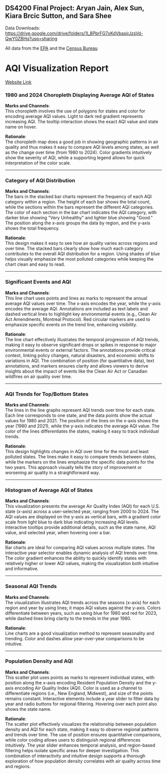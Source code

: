 ## DS4200 Final Project: Aryan Jain, Alex Sun, Kiara Brcic Sutton, and Sara Shee

Data Downloads: https://drive.google.com/drive/folders/1I_8PbrFG7xKdVbasirJzsVd-QwY0ZBHq?usp=sharing

All data from the [EPA](https://aqs.epa.gov/aqsweb/airdata/download_files.html#AQI) and the [Census Bureau](https://www.census.gov/data/tables/time-series/dec/density-data-text.html)

# AQI Visualization Report

[Website Link](https://aryanjain-21.github.io/aqi_visualization_project/)

### 1980 and 2024 Choropleth Displaying Average AQI of States

**Marks and Channels**:  
This choropleth involves the use of polygons for states and color for encoding average AQI values. Light to dark red gradient represents increasing AQI. The tooltip interaction shows the exact AQI value and state name on hover.

**Rationale**:  
The choropleth map does a good job in showing geographic patterns in air quality and thus makes it easy to compare AQI levels among states, as well as the change over time (from 1980 to 2024). Color gradients intuitively show the severity of AQI, while a supporting legend allows for quick interpretation of the color scale.

---

### Category of AQI Distribution

**Marks and Channels**:  
The bars in the stacked bar charts represent the frequency of each AQI category within a region. The height of each bar shows the total count, while the sections within the bars represent the different AQI categories. The color of each section in the bar chart indicates the AQI category, with darker blue showing "Very Unhealthy" and lighter blue showing "Good." The position along the x-axis groups the data by region, and the y-axis shows the total frequency.

**Rationale**:  
This design makes it easy to see how air quality varies across regions and over time. The stacked bars clearly show how much each category contributes to the overall AQI distribution for a region. Using shades of blue helps visually emphasize the most polluted categories while keeping the chart clean and easy to read.

---

### Significant Events and AQI

**Marks and Channels**:  
This line chart uses points and lines as marks to represent the annual average AQI values over time. The x-axis encodes the year, while the y-axis encodes the average AQI. Annotations are included as text labels and dashed vertical lines to highlight key environmental events (e.g., Clean Air Act Amendments, Montreal Protocol). Red circular markers are used to emphasize specific events on the trend line, enhancing visibility.

**Rationale**:  
The line chart effectively illustrates the temporal progression of AQI trends, making it easy to observe significant drops or spikes in response to major environmental events or external factors. The annotations provide critical context, linking policy changes, natural disasters, and economic shifts to variations in AQI. The combination of position (for quantitative data), text annotations, and markers ensures clarity and allows viewers to derive insights about the impact of events like the Clean Air Act or Canadian wildfires on air quality over time.

---

### AQI Trends for Top/Bottom States

**Marks and Channels**:  
The lines in the line graphs represent AQI trends over time for each state. Each line corresponds to one state, and the data points show the actual values for 1980 and 2021. The position of the lines on the x-axis shows the year (1980 and 2021), while the y-axis indicates the average AQI value. The color of the lines differentiates the states, making it easy to track individual trends.

**Rationale**:  
This design highlights changes in AQI over time for the most and least polluted states. The lines make it easy to compare trends between states, while the markers on the lines emphasize the specific data points for the two years. This approach visually tells the story of improvement or worsening air quality in a straightforward way.

---

### Histogram of Average AQI of States

**Marks and Channels**:  
This visualization presents the average Air Quality Index (AQI) for each U.S. state (x-axis) across a user-selected year, ranging from 2000 to 2024. The AQI values are displayed on the y-axis as vertical bars, with a gradient color scale from light blue to dark blue indicating increasing AQI levels. Interactive tooltips provide additional details, such as the state name, AQI value, and selected year, when hovering over a bar.

**Rationale**:  
Bar charts are ideal for comparing AQI values across multiple states. The interactive year selector enables dynamic analysis of AQI trends over time. The color gradient enhances the ability to quickly identify states with relatively higher or lower AQI values, making the visualization both intuitive and informative.

---

### Seasonal AQI Trends

**Marks and Channels**:  
The visualization illustrates AQI trends across the seasons (x-axis) for each region and year by using lines; it maps AQI values against the y-axis. Colors differentiate between years, such as using blue for 1980 and red for 2023, while dashed lines bring clarity to the trends in the year 1980.

**Rationale**:  
Line charts are a good visualization method to represent seasonality and trending. Color and dashes allow year-over-year comparisons to be intuitive.

---

### Population Density and AQI

**Marks and Channels**:  
This scatter plot uses points as marks to represent individual states, with position along the x-axis encoding Resident Population Density and the y-axis encoding Air Quality Index (AQI). Color is used as a channel to differentiate regions (i.e., New England, Midwest), and size of the points remains constant. Interactive elements include a year slider to filter data by year and radio buttons for regional filtering. Hovering over each point also shows the state name.

**Rationale**:  
The scatter plot effectively visualizes the relationship between population density and AQI for each state, making it easy to observe regional patterns and trends over time. The use of position ensures quantitative comparisons, while color coding allows users to distinguish regional differences intuitively. The year slider enhances temporal analysis, and region-based filtering helps isolate specific areas for deeper investigation. This combination of interactivity and intuitive design supports a thorough exploration of how population density correlates with air quality across time and regions.

